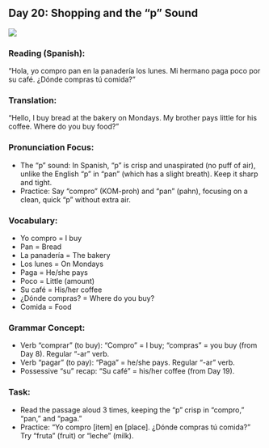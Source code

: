 ## Day 20: Shopping and the “p” Sound

![](../images/2.jpg)

### Reading (Spanish):
“Hola, yo compro pan en la panadería los lunes. Mi hermano paga poco por su café. ¿Dónde compras tú comida?”

### Translation:
“Hello, I buy bread at the bakery on Mondays. My brother pays little for his coffee. Where do you buy food?”

### Pronunciation Focus:

- The “p” sound: In Spanish, “p” is crisp and unaspirated (no puff of air), unlike the English “p” in “pan” (which has a slight breath). Keep it sharp and tight.
- Practice: Say “compro” (KOM-proh) and “pan” (pahn), focusing on a clean, quick “p” without extra air.

### Vocabulary:

- Yo compro = I buy
- Pan = Bread
- La panadería = The bakery
- Los lunes = On Mondays
- Paga = He/she pays
- Poco = Little (amount)
- Su café = His/her coffee
- ¿Dónde compras? = Where do you buy?
- Comida = Food

### Grammar Concept:

- Verb “comprar” (to buy): “Compro” = I buy; “compras” = you buy (from Day 8). Regular “-ar” verb.
- Verb “pagar” (to pay): “Paga” = he/she pays. Regular “-ar” verb.
- Possessive “su” recap: “Su café” = his/her coffee (from Day 19).

### Task:

- Read the passage aloud 3 times, keeping the “p” crisp in “compro,” “pan,” and “paga.”
- Practice: “Yo compro [item] en [place]. ¿Dónde compras tú comida?” Try “fruta” (fruit) or “leche” (milk).
